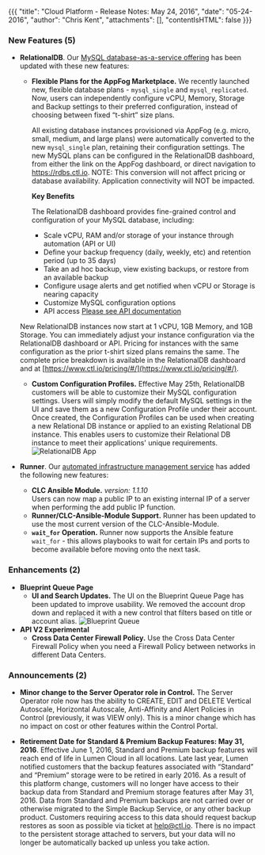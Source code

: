 {{{
"title": "Cloud Platform - Release Notes: May 24, 2016",
"date": "05-24-2016",
"author": "Chris Kent",
"attachments": [],
"contentIsHTML": false
}}}

### New Features (5)
* __RelationalDB__. Our [MySQL database-as-a-service offering](https://www.ctl.io/relational-database/) has been updated with these new features:
	- **Flexible Plans for the AppFog Marketplace.** We recently launched new, flexible database plans - `mysql_single` and `mysql_replicated`. Now, users can independently configure vCPU, Memory, Storage and Backup settings to their preferred configuration, instead of choosing between fixed “t-shirt” size plans.

    	All existing database instances provisioned via AppFog (e.g. micro, small, medium, and large plans) were automatically converted to the new `mysql_single` plan, retaining their configuration settings. The new MySQL plans can be configured in the RelationalDB dashboard, from either the link on the AppFog dashboard, or direct navigation to https://rdbs.ctl.io. NOTE: This conversion will not affect pricing or database availability. Application connectivity will NOT be impacted.

    	**Key Benefits**

    	The RelationalDB dashboard provides fine-grained control and configuration of your MySQL database, including:

	    - Scale vCPU, RAM and/or storage of your instance through automation (API or UI)
	    - Define your backup frequency (daily, weekly, etc) and retention period (up to 35 days)
	    - Take an ad hoc backup, view existing backups, or restore from an available backup
	    - Configure usage alerts and get notified when vCPU or Storage is nearing capacity
	    - Customize MySQL configuration options
	    - API access [Please see API documentation](https://www.ctl.io/api-docs/v2/#relational-database-rdbs)

	New RelationalDB instances now start at 1 vCPU, 1GB Memory, and 1GB Storage. You can immediately adjust your instance configuration via the RelationalDB dashboard or API. Pricing for instances with the same configuration as the prior t-shirt sized plans remains the same. The complete price breakdown is available in the RelationalDB dashboard and at [https://www.ctl.io/pricing/#/](https://www.ctl.io/pricing/#/).

	- **Custom Configuration Profiles.**  Effective May 25th, RelationalDB customers will be able to customize their MySQL configuration settings. Users will simply modify the default MySQL settings in the UI and save them as a new Configuration Profile under their account. Once created, the Configuration Profiles can be used when creating a new Relational DB instance or applied to an existing Relational DB instance. This enables users to customize their Relational DB instance to meet their applications' unique requirements.
	![RelationalDB App](../../images/2016-05-24_releasenotes-01.png)


* __Runner__. Our [automated infrastructure management service](https://www.ctl.io/runner/) has added the following new features:
	- **CLC Ansible Module.**
	*version: 1.1.10*  
	Users can now map a public IP to an existing internal IP of a server when performing the add public IP function.
	- **Runner/CLC-Ansible-Module Support.** Runner has been updated to use the most current version of the CLC-Ansible-Module.
	- **`wait_for` Operation.** Runner now supports the Ansible feature `wait_for` - this allows playbooks to wait for certain IPs and ports to become available before moving onto the next task.



### Enhancements (2)
* __Blueprint Queue Page__
	* **UI and Search Updates.** The UI on the Blueprint Queue Page has been updated to improve usability. We removed the account drop down and replaced it with a new control that filters based on title or account alias.
	![Blueprint Queue](../../images/2016-05-24_releasenotes-02.png)
* __API V2 Experimental__
	* **Cross Data Center Firewall Policy.** Use the Cross Data Center Firewall Policy when you need a Firewall Policy between networks in different Data Centers.




### Announcements (2)
* __Minor change to the Server Operator role in Control.__ The Server Operator role now has the ability to CREATE, EDIT and DELETE Vertical Autoscale, Horizontal Autoscale, Anti-Affinity and Alert Policies in Control (previously, it was VIEW only). This is a minor change which has no impact on cost or other features within the Control Portal.

*  __Retirement Date for Standard & Premium Backup Features: May 31, 2016__. Effective June 1, 2016, Standard and Premium backup features will reach end of life in Lumen Cloud in all locations. Late last year, Lumen notified customers that the backup features associated with “Standard” and “Premium” storage were to be retired in early 2016. As a result of this platform change, customers will no longer have access to their backup data from Standard and Premium storage features after May 31, 2016. Data from Standard and Premium backups are not carried over or otherwise migrated to the Simple Backup Service, or any other backup product. Customers requiring access to this data should request backup restores as soon as possible via ticket at [help@ctl.io](mailto:help@ctl.io). There is no impact to the persistent storage attached to servers, but your data will no longer be automatically backed up unless you take action.
